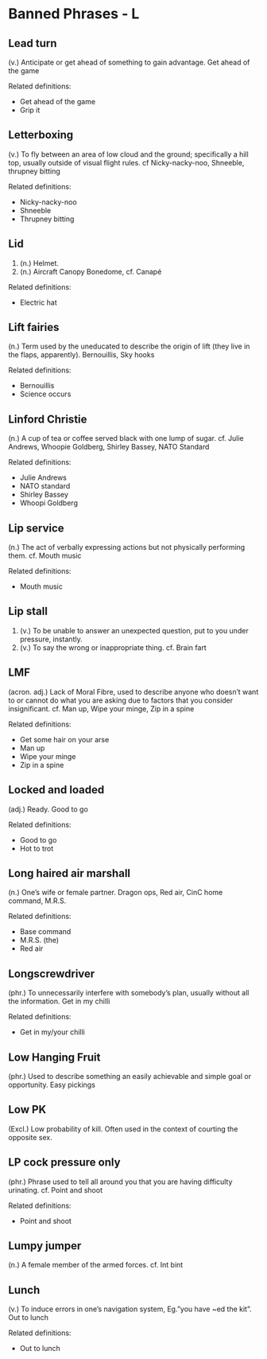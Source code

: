 # Banned Phrases - L

## Lead turn
(v.) Anticipate or get ahead of something to gain advantage. Get ahead of the game

Related definitions:

- Get ahead of the game
- Grip it

## Letterboxing
(v.) To fly between an area of low cloud and the ground; specifically a hill top, usually outside of visual flight rules. cf Nicky-nacky-noo, Shneeble, thrupney bitting

Related definitions:

- Nicky-nacky-noo
- Shneeble
- Thrupney bitting

## Lid
1. (n.) Helmet.
2. (n.) Aircraft Canopy Bonedome, cf. Canapé

Related definitions:

- Electric hat

## Lift fairies
(n.) Term used by the uneducated to describe the origin of lift (they live in the flaps, apparently). Bernouillis, Sky hooks

Related definitions:

- Bernouillis
- Science occurs

## Linford Christie
(n.) A cup of tea or coffee served black with one lump of sugar. cf. Julie Andrews, Whoopie Goldberg, Shirley Bassey, NATO Standard

Related definitions:

- Julie Andrews
- NATO standard
- Shirley Bassey
-  Whoopi Goldberg

## Lip service
(n.) The act of verbally expressing actions but not physically performing them. cf. Mouth music

Related definitions:

- Mouth music

## Lip stall

1. (v.) To be unable to answer an unexpected question, put to you under pressure, instantly.
2. (v.) To say the wrong or inappropriate thing. cf. Brain fart

## LMF
(acron. adj.) Lack of Moral Fibre, used to describe anyone who doesn’t want to or cannot do what you are asking due to factors that you consider insignificant. cf. Man up, Wipe your minge, Zip in a spine

Related definitions:

- Get some hair on your arse
- Man up
- Wipe your minge
- Zip in a spine

## Locked and loaded
(adj.) Ready. Good to go

Related definitions:

- Good to go
- Hot to trot

## Long haired air marshall
(n.) One’s wife or female partner. Dragon ops, Red air, CinC home command, M.R.S.

Related definitions:

- Base command
- M.R.S. (the)
- Red air

## Longscrewdriver
(phr.) To unnecessarily interfere with somebody’s plan, usually without all the information. Get in my chilli

Related definitions:

- Get in my/your chilli

## Low Hanging Fruit
(phr.) Used to describe something an easily achievable and simple goal or opportunity. Easy pickings

## Low PK
(Excl.) Low probability of kill. Often used in the context of courting the opposite sex.

## LP cock pressure only
(phr.) Phrase used to tell all around you that you are having difficulty urinating. cf. Point and shoot

Related definitions:

- Point and shoot

## Lumpy jumper
(n.) A female member of the armed forces. cf. Int bint

## Lunch
(v.) To induce errors in one’s navigation system, Eg.”you have ~ed the kit”. Out to lunch

Related definitions:

- Out to lunch
